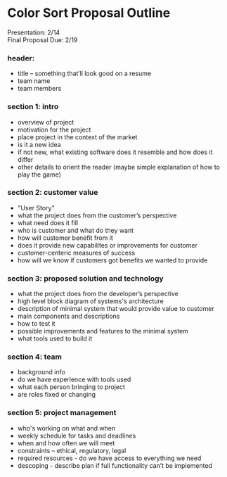 # Color Sort Proposal Outline
Presentation: 2/14<br>
Final Proposal Due: 2/19

### header:
* title – something that’ll look good on a resume
* team name
* team members

### section 1: intro
* overview of project 
* motivation for the project
* place project in the context of the market
* is it a new idea
* if not new, what existing software does it resemble and how does it differ
* other details to orient the reader (maybe simple explanation of how to play the game)

### section 2: customer value
* "User Story"
* what the project does from the customer’s perspective
* what need does it fill
* who is customer and what do they want
* how will customer benefit from it
* does it provide new capabilites or improvements for customer
* customer-centeric measures of success
* how will we know if customers got benefits we wanted to provide

### section 3: proposed solution and technology
* what the project does from the developer’s perspective
* high level block diagram of systems's architecture
* description of minimal system that would provide value to customer
* main components and descriptions
* how to test it
* possible improvements and features to the minimal system
* what tools used to build it

### section 4: team
* background info
* do we have experience with tools used
* what each person bringing to project
* are roles fixed or changing

### section 5: project management
* who's working on what and when
* weekly schedule for tasks and deadlines
* when and how often we will meet
* constraints – ethical, regulatory, legal
* required resources - do we have access to everything we need
* descoping - describe plan if full functionality can’t be implemented
